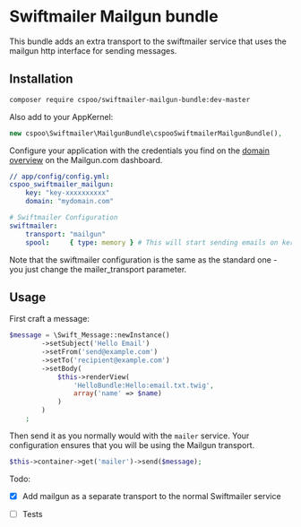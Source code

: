 
# Swiftmailer Mailgun bundle

This bundle adds an extra transport to the swiftmailer service that uses the mailgun
http interface for sending messages.

## Installation

```bash
composer require cspoo/swiftmailer-mailgun-bundle:dev-master
```

Also add to your AppKernel:

```php
new cspoo\Swiftmailer\MailgunBundle\cspooSwiftmailerMailgunBundle(),
```

Configure your application with the credentials you find on the [domain overview](https://mailgun.com/app/domains) on the Mailgun.com dashboard.

``` yaml
// app/config/config.yml:
cspoo_swiftmailer_mailgun:
    key: "key-xxxxxxxxxx"
    domain: "mydomain.com"

# Swiftmailer Configuration
swiftmailer:
    transport: "mailgun"
    spool:     { type: memory } # This will start sending emails on kernel.terminate event

```
Note that the swiftmailer configuration is the same as the standard one - you just 
change the mailer_transport parameter.

## Usage

First craft a message:

```php
$message = \Swift_Message::newInstance()
        ->setSubject('Hello Email')
        ->setFrom('send@example.com')
        ->setTo('recipient@example.com')
        ->setBody(
            $this->renderView(
                'HelloBundle:Hello:email.txt.twig',
                array('name' => $name)
            )
        )
    ;
```

Then send it as you normally would with the `mailer` service. Your configuration ensures that you will be using the Mailgun transport.

```php
$this->container->get('mailer')->send($message);
```

Todo:
 * [x] Add mailgun as a separate transport to the normal Swiftmailer service
 * [ ] Tests


